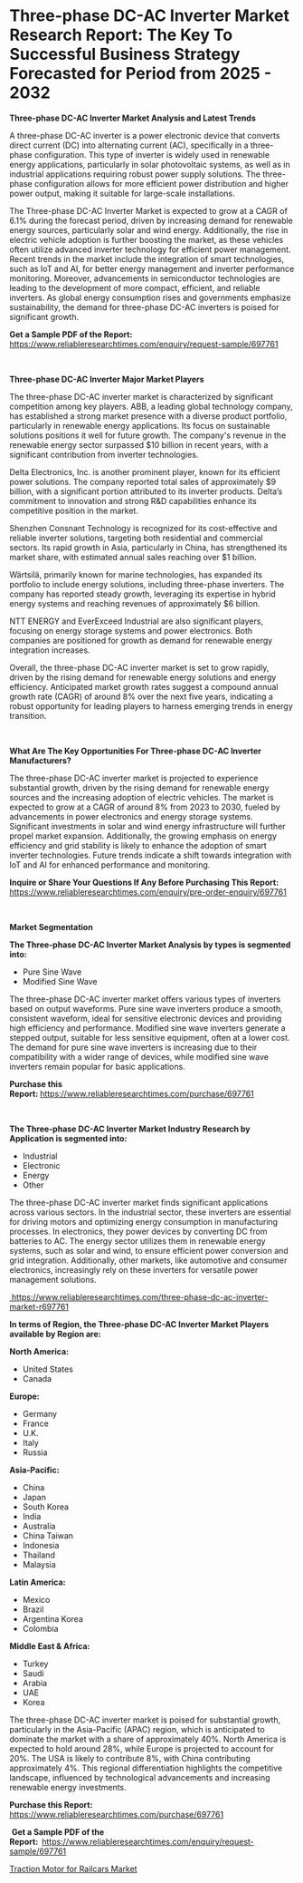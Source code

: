 <p><h1>Three-phase DC-AC Inverter Market Research Report: The Key To Successful Business Strategy Forecasted for Period from 2025 - 2032</h1></p><p><strong>Three-phase DC-AC Inverter Market Analysis and Latest Trends</strong></p>
<p><p>A three-phase DC-AC inverter is a power electronic device that converts direct current (DC) into alternating current (AC), specifically in a three-phase configuration. This type of inverter is widely used in renewable energy applications, particularly in solar photovoltaic systems, as well as in industrial applications requiring robust power supply solutions. The three-phase configuration allows for more efficient power distribution and higher power output, making it suitable for large-scale installations.</p><p>The Three-phase DC-AC Inverter Market is expected to grow at a CAGR of 6.1% during the forecast period, driven by increasing demand for renewable energy sources, particularly solar and wind energy. Additionally, the rise in electric vehicle adoption is further boosting the market, as these vehicles often utilize advanced inverter technology for efficient power management. Recent trends in the market include the integration of smart technologies, such as IoT and AI, for better energy management and inverter performance monitoring. Moreover, advancements in semiconductor technologies are leading to the development of more compact, efficient, and reliable inverters. As global energy consumption rises and governments emphasize sustainability, the demand for three-phase DC-AC inverters is poised for significant growth.</p></p>
<p><strong>Get a Sample PDF of the Report:&nbsp;</strong> <a href="https://www.reliableresearchtimes.com/enquiry/request-sample/697761?utm_campaign=3532&utm_medium=2&utm_source=Github&utm_content=ia&utm_term=23032025&utm_id=three-phase-dc-ac-inverter">https://www.reliableresearchtimes.com/enquiry/request-sample/697761</a></p>
<p>&nbsp;</p>
<p><strong>Three-phase DC-AC Inverter Major Market Players</strong></p>
<p><p>The three-phase DC-AC inverter market is characterized by significant competition among key players. ABB, a leading global technology company, has established a strong market presence with a diverse product portfolio, particularly in renewable energy applications. Its focus on sustainable solutions positions it well for future growth. The company's revenue in the renewable energy sector surpassed $10 billion in recent years, with a significant contribution from inverter technologies.</p><p>Delta Electronics, Inc. is another prominent player, known for its efficient power solutions. The company reported total sales of approximately $9 billion, with a significant portion attributed to its inverter products. Delta’s commitment to innovation and strong R&D capabilities enhance its competitive position in the market.</p><p>Shenzhen Consnant Technology is recognized for its cost-effective and reliable inverter solutions, targeting both residential and commercial sectors. Its rapid growth in Asia, particularly in China, has strengthened its market share, with estimated annual sales reaching over $1 billion.</p><p>Wärtsilä, primarily known for marine technologies, has expanded its portfolio to include energy solutions, including three-phase inverters. The company has reported steady growth, leveraging its expertise in hybrid energy systems and reaching revenues of approximately $6 billion.</p><p>NTT ENERGY and EverExceed Industrial are also significant players, focusing on energy storage systems and power electronics. Both companies are positioned for growth as demand for renewable energy integration increases.</p><p>Overall, the three-phase DC-AC inverter market is set to grow rapidly, driven by the rising demand for renewable energy solutions and energy efficiency. Anticipated market growth rates suggest a compound annual growth rate (CAGR) of around 8% over the next five years, indicating a robust opportunity for leading players to harness emerging trends in energy transition.</p></p>
<p>&nbsp;</p>
<p><strong>What Are The Key Opportunities For Three-phase DC-AC Inverter Manufacturers?</strong></p>
<p><p>The three-phase DC-AC inverter market is projected to experience substantial growth, driven by the rising demand for renewable energy sources and the increasing adoption of electric vehicles. The market is expected to grow at a CAGR of around 8% from 2023 to 2030, fueled by advancements in power electronics and energy storage systems. Significant investments in solar and wind energy infrastructure will further propel market expansion. Additionally, the growing emphasis on energy efficiency and grid stability is likely to enhance the adoption of smart inverter technologies. Future trends indicate a shift towards integration with IoT and AI for enhanced performance and monitoring.</p></p>
<p><strong>Inquire or Share Your Questions If Any Before Purchasing This Report:</strong> <a href="https://www.reliableresearchtimes.com/enquiry/pre-order-enquiry/697761?utm_campaign=3532&utm_medium=2&utm_source=Github&utm_content=ia&utm_term=23032025&utm_id=three-phase-dc-ac-inverter">https://www.reliableresearchtimes.com/enquiry/pre-order-enquiry/697761</a></p>
<p>&nbsp;</p>
<p><strong>Market Segmentation</strong></p>
<p><strong>The Three-phase DC-AC Inverter Market Analysis by types is segmented into:</strong></p>
<p><ul><li>Pure Sine Wave</li><li>Modified Sine Wave</li></ul></p>
<p><p>The three-phase DC-AC inverter market offers various types of inverters based on output waveforms. Pure sine wave inverters produce a smooth, consistent waveform, ideal for sensitive electronic devices and providing high efficiency and performance. Modified sine wave inverters generate a stepped output, suitable for less sensitive equipment, often at a lower cost. The demand for pure sine wave inverters is increasing due to their compatibility with a wider range of devices, while modified sine wave inverters remain popular for basic applications.</p></p>
<p><strong>Purchase this Report:&nbsp;</strong><a href="https://www.reliableresearchtimes.com/purchase/697761?utm_campaign=3532&utm_medium=2&utm_source=Github&utm_content=ia&utm_term=23032025&utm_id=three-phase-dc-ac-inverter">https://www.reliableresearchtimes.com/purchase/697761</a></p>
<p>&nbsp;</p>
<p><strong>The Three-phase DC-AC Inverter Market Industry Research by Application is segmented into:</strong></p>
<p><ul><li>Industrial</li><li>Electronic</li><li>Energy</li><li>Other</li></ul></p>
<p><p>The three-phase DC-AC inverter market finds significant applications across various sectors. In the industrial sector, these inverters are essential for driving motors and optimizing energy consumption in manufacturing processes. In electronics, they power devices by converting DC from batteries to AC. The energy sector utilizes them in renewable energy systems, such as solar and wind, to ensure efficient power conversion and grid integration. Additionally, other markets, like automotive and consumer electronics, increasingly rely on these inverters for versatile power management solutions.</p></p>
<p><a href="https://www.reliableresearchtimes.com/three-phase-dc-ac-inverter-market-r697761?utm_campaign=3532&utm_medium=2&utm_source=Github&utm_content=ia&utm_term=23032025&utm_id=three-phase-dc-ac-inverter">&nbsp;https://www.reliableresearchtimes.com/three-phase-dc-ac-inverter-market-r697761</a></p>
<p><strong>In terms of Region, the Three-phase DC-AC Inverter Market Players available by Region are:</strong></p>
<p>
    <p> <strong> North America: </strong>
        <ul>
            <li>United States</li>
            <li>Canada</li>
        </ul>
        </p> 
    <p> <strong> Europe: </strong>
        <ul>
            <li>Germany</li>
            <li>France</li>
            <li>U.K.</li>
            <li>Italy</li>
            <li>Russia</li>
        </ul>
        </p> 
    <p> <strong> Asia-Pacific: </strong>
        <ul>
            <li>China</li>
            <li>Japan</li>
            <li>South Korea</li>
            <li>India</li>
            <li>Australia</li>
            <li>China Taiwan</li>
            <li>Indonesia</li>
            <li>Thailand</li>
            <li>Malaysia</li>
        </ul>
        </p> 
    <p> <strong> Latin America: </strong>
        <ul>
            <li>Mexico</li>
            <li>Brazil</li>
            <li>Argentina Korea</li>
            <li>Colombia</li>
        </ul>
        </p> 
    <p> <strong> Middle East & Africa: </strong>
        <ul>
            <li>Turkey</li>
            <li>Saudi</li>
            <li>Arabia</li>
            <li>UAE</li>
            <li>Korea</li>
        </ul>
    </p>
    </p>
<p><p>The three-phase DC-AC inverter market is poised for substantial growth, particularly in the Asia-Pacific (APAC) region, which is anticipated to dominate the market with a share of approximately 40%. North America is expected to hold around 28%, while Europe is projected to account for 20%. The USA is likely to contribute 8%, with China contributing approximately 4%. This regional differentiation highlights the competitive landscape, influenced by technological advancements and increasing renewable energy investments.</p></p>
<p><strong>Purchase this Report: </strong><a href="https://www.reliableresearchtimes.com/purchase/697761?utm_campaign=3532&utm_medium=2&utm_source=Github&utm_content=ia&utm_term=23032025&utm_id=three-phase-dc-ac-inverter">https://www.reliableresearchtimes.com/purchase/697761</a></p>
<p>&nbsp;<strong>Get a Sample PDF of the Report:&nbsp;&nbsp;</strong><a href="https://www.reliableresearchtimes.com/enquiry/request-sample/697761?utm_campaign=3532&utm_medium=2&utm_source=Github&utm_content=ia&utm_term=23032025&utm_id=three-phase-dc-ac-inverter">https://www.reliableresearchtimes.com/enquiry/request-sample/697761</a></p>
<p><strong></strong></p>
<p><p><a href="https://github.com/belhejmawoue/Market-Research-Report-List-1/blob/main/traction-motor-for-railcars-market.md?utm_campaign=3532&utm_medium=2&utm_source=Github&utm_content=ia&utm_term=23032025&utm_id=three-phase-dc-ac-inverter">Traction Motor for Railcars Market</a></p></p>